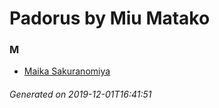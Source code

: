 # Padorus by Miu Matako

### M
* [Maika Sakuranomiya](https://github.com/shadow578/Padoru-Padoru/blob/master/table-of-contents/characters/MaikaSakuranomiya.md)

###### Generated on 2019-12-01T16:41:51
